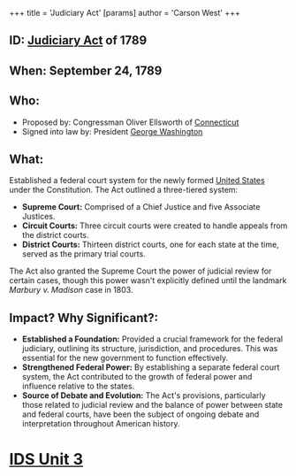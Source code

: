 +++
 title = 'Judiciary Act'
[params]
	author = 'Carson West'
+++
## ID: [Judiciary Act](./../judiciary-act/) of 1789

## When: September 24, 1789

## Who: 
* Proposed by: Congressman Oliver Ellsworth of [Connecticut](./../connecticut/)
* Signed into law by: President [George Washington](./../george-washington/)

## What: 
Established a federal court system for the newly formed [United States](./../united-states/) under the Constitution. The Act outlined a three-tiered system:
* **Supreme Court:**  Comprised of a Chief Justice and five Associate Justices.
* **Circuit Courts:** Three circuit courts were created to handle appeals from the district courts. 
* **District Courts:**  Thirteen district courts, one for each state at the time, served as the primary trial courts. 

The Act also granted the Supreme Court the power of judicial review for certain cases, though this power wasn't explicitly defined until the landmark *Marbury v. Madison* case in 1803.

## Impact? Why Significant?: 

* **Established a Foundation:** Provided a crucial framework for the federal judiciary, outlining its structure, jurisdiction, and procedures. This was essential for the new government to function effectively. 
* **Strengthened Federal Power:**  By establishing a separate federal court system, the Act contributed to the growth of federal power and influence relative to the states. 
* **Source of Debate and Evolution:** The Act's provisions, particularly those related to judicial review and the balance of power between state and federal courts, have been the subject of ongoing debate and interpretation throughout American history.  

# [IDS Unit 3](./../ids-unit-3/)